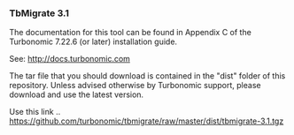 ### TbMigrate 3.1

The documentation for this tool can be found in Appendix C of the Turbonomic 7.22.6 (or later) installation guide.

See: http://docs.turbonomic.com


The tar file that you should download is contained in the "dist" folder of this repository. Unless advised otherwise by Turbonomic support, please download and use the latest version.

Use this link .. https://github.com/turbonomic/tbmigrate/raw/master/dist/tbmigrate-3.1.tgz
